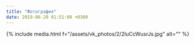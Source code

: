 ```yaml
---
title: "Фотография"
date: 2019-06-20 01:51:00 +0300
---
```



{% include media.html f="/assets/vk_photos/2/2IuCcWusrJs.jpg" alt="" %}
